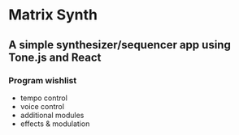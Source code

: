 # Matrix Synth

## A simple synthesizer/sequencer app using Tone.js and React

### Program wishlist
- tempo control
- voice control
- additional modules
- effects & modulation
